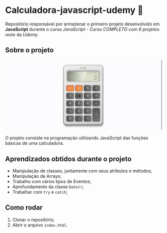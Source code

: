 # Calculadora-javascript-udemy :rocket:
 Repositório responsável por armazenar o primeiro projeto desenvolvido em **JavaScript** durante o curso *JavaScript - Curso COMPLETO com 6 projetos reais* da *Udemy*.

 ## Sobre o projeto

 ![Gif Calculadora](gif.gif)

 O projeto consiste na programação utilizando JavaScript das funções básicas de uma calculadora. 

 ## Aprendizados obtidos durante o projeto 

 * Manipulação de classes, juntamente com seus atributos e métodos;
 * Manipulação de Arrays;
 * Trabalho com vários tipos de Eventos;
 * Aprofundamento da classe `Date()`;
 * Trabalhar com `try` e `catch`;

 ## Como rodar 

 1. Clonar o repositório;
 1. Abrir o arquivo `index.html`.
